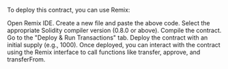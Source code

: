 To deploy this contract, you can use Remix:

Open Remix IDE.
Create a new file and paste the above code.
Select the appropriate Solidity compiler version (0.8.0 or above).
Compile the contract.
Go to the "Deploy & Run Transactions" tab.
Deploy the contract with an initial supply (e.g., 1000).
Once deployed, you can interact with the contract using the Remix interface to call functions like transfer, approve, and transferFrom.
